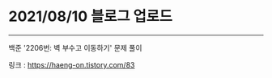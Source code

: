 # 2021/08/10 블로그 업로드
-----------------
백준 '2206번: 벽 부수고 이동하기' 문제 풀이

링크 : https://haeng-on.tistory.com/83

